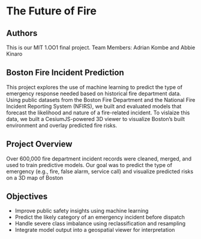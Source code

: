 # The Future of Fire

## Authors
This is our MIT 1.OO1 final project.
Team Members: Adrian Kombe and Abbie Kinaro

## Boston Fire Incident Prediction
This project explores the use of machine learning to predict the type of emergency response needed based on historical fire department data. Using public datasets from the Boston Fire Department and the National Fire Incident Reporting System (NFIRS), we built and evaluated models that forecast the likelihood and nature of a fire-related incident. To vislaize this data, we built a CesiumJS-powered 3D viewer to visualize Boston’s built environment and overlay predicted fire risks.


## Project Overview
Over 600,000 fire department incident records were cleaned, merged, and used to train predictive models. Our goal was to predict the type of emergency (e.g., fire, false alarm, service call) and visualize predicted risks on a 3D map of Boston
  
## Objectives
- Improve public safety insights using machine learning
- Predict the likely category of an emergency incident before dispatch
- Handle severe class imbalance using reclassification and resampling
- Integrate model output into a geospatial viewer for interpretation
